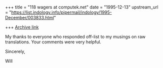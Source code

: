 +++
title = "118 wagers at computek.net"
date = "1995-12-13"
upstream_url = "https://list.indology.info/pipermail/indology/1995-December/003833.html"

+++
[Archive link](https://list.indology.info/pipermail/indology/1995-December/003833.html)


My thanks to everyone who responded off-list to my musings on raw
translations. Your comments were very helpful.

Sincerely,

Will







